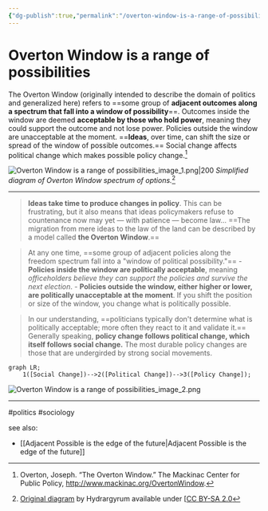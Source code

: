 ```yaml
---
{"dg-publish":true,"permalink":"/overton-window-is-a-range-of-possibilities/"}
---
```


# Overton Window is a range of possibilities

The Overton Window (originally intended to describe the domain of politics and generalized here) refers to ==some group of **adjacent outcomes along a spectrum that fall into a window of possibility**==. Outcomes inside the window are deemed **acceptable by those who hold power**, meaning they could support the outcome and not lose power. Policies outside the window are unacceptable at the moment. ==**Ideas**, over time, can shift the size or spread of the window of possible outcomes.== Social change affects political change which makes possible policy change.[^1]

![Overton Window is a range of possibilities_image_1.png|200](/img/user/Attachments/Overton%20Window%20is%20a%20range%20of%20possibilities_image_1.png)
*Simplified diagram of Overton Window spectrum of options.*[^2]

---


> **Ideas take time to produce changes in policy**. This can be frustrating, but it also means that ideas policymakers refuse to countenance now may yet — with patience — become law... ==The migration from mere ideas to the law of the land can be described by a model called **the Overton Window**.==

> At any one time, ==some group of adjacent policies along the freedom spectrum fall into a "window of political possibility."==
	- **Policies inside the window are politically acceptable**, meaning *officeholders believe they can support the policies and survive the next election*. 
	- **Policies outside the window, either higher or lower, are politically unacceptable at the moment**. If you shift the position or size of the window, you change what is politically possible.

> In our understanding, ==politicians typically don't determine what is politically acceptable; more often they react to it and validate it.== Generally speaking, **policy change follows political change, which itself follows social change.** The most durable policy changes are those that are undergirded by strong social movements.

```mermaid
graph LR;
    1([Social Change])-->2([Political Change])-->3([Policy Change]);
```

![Overton Window is a range of possibilities_image_2.png](/img/user/Attachments/Overton%20Window%20is%20a%20range%20of%20possibilities_image_2.png)

---
#politics #sociology

see also:

- [[Adjacent Possible is the edge of the future\|Adjacent Possible is the edge of the future]]

[^1]: Overton, Joseph. “The Overton Window.” The Mackinac Center for Public Policy, http://www.mackinac.org/OvertonWindow. 
[^2]: [Original diagram](https://commons.wikimedia.org/wiki/File:Overton_Window_diagram.svg) by Hydrargyrum available under [[CC BY-SA 2.0](https://creativecommons.org/licenses/by-sa/2.0)